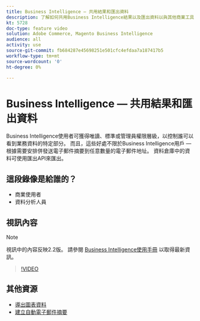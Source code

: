```yaml
---
title: Business Intelligence — 共用結果和匯出資料
description: 了解如何共用Business Intelligence結果以及匯出資料以與其他商業工具整合。
kt: 5728
doc-type: feature video
solution: Adobe Commerce, Magento Business Intelligence
audience: all
activity: use
source-git-commit: fb684287e45698251e501cfc4efdaa7a187417b5
workflow-type: tm+mt
source-wordcount: '0'
ht-degree: 0%

---
```



# Business Intelligence — 共用結果和匯出資料

Business Intelligence使用者可獲得唯讀、標準或管理員權限層級，以控制誰可以看到業務資料的特定部分。 而且，這些好處不限於Business Intelligence用戶 — 根據需要安排併發送電子郵件摘要到任意數量的電子郵件地址。 資料倉庫中的資料可使用匯出API來匯出。

## 這段錄像是給誰的？

- 商業使用者
- 資料分析人員

## 視訊內容

>[!NOTE]
>
>視訊中的內容反映2.2版。 請參閱 [Business Intelligence使用手冊](https://docs.magento.com/mbi/) 以取得最新資訊。

>[!VIDEO](https://video.tv.adobe.com/v/35983?quality=12&learn=on)

## 其他資源

- [導出圖表資料](https://docs.magento.com/mbi/data-user/export-data/exp-chart-dash.html)
- [建立自動電子郵件摘要](https://docs.magento.com/mbi/data-user/export-data/email-summaries.html)
